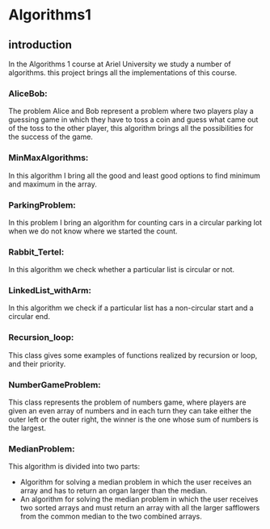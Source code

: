 # Algorithms1
## introduction
In the Algorithms 1 course at Ariel University we study a number of algorithms.
this project brings all the implementations of this course.

### AliceBob:
The problem Alice and Bob represent a problem where two players play a guessing game in which they have
to toss a coin and guess what came out of the toss to the other player, this algorithm brings all the possibilities 
for the success of the game.

### MinMaxAlgorithms:
In this algorithm I bring all the good and least good options to find minimum and maximum in the array.

### ParkingProblem:
In this problem I bring an algorithm for counting cars in a circular parking lot when we do not know where we started the count.

### Rabbit_Tertel:
In this algorithm we check whether a particular list is circular or not.

### LinkedList_withArm:
In this algorithm we check if a particular list has a non-circular start and a circular end.

### Recursion_loop:
This class gives some examples of functions realized by recursion or loop, and their priority.

### NumberGameProblem:
 This class represents the problem of numbers game, where players are given an even array of numbers and in each turn 
 they can take either the outer left or the outer right, the winner is the one whose sum of numbers is the largest.
 
 ### MedianProblem:
 This algorithm is divided into two parts:
* Algorithm for solving a median problem in which the user receives an array and has to return an organ larger than the median.
* An algorithm for solving the median problem in which the user receives two sorted arrays and must return an array with all the larger safflowers from the common median to the two combined arrays.
